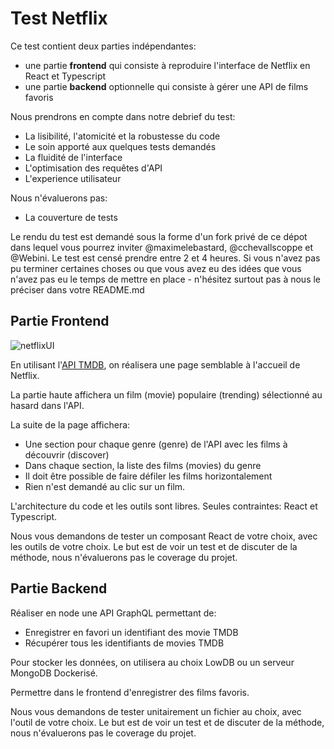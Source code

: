 # Test Netflix

Ce test contient deux parties indépendantes:
- une partie **frontend** qui consiste à reproduire l'interface de Netflix en React et Typescript
- une partie **backend** optionnelle qui consiste à gérer une API de films favoris

Nous prendrons en compte dans notre debrief du test:
- La lisibilité, l'atomicité et la robustesse du code
- Le soin apporté aux quelques tests demandés
- La fluidité de l'interface
- L'optimisation des requêtes d'API
- L'experience utilisateur

Nous n'évaluerons pas:
- La couverture de tests

Le rendu du test est demandé sous la forme d'un fork privé de ce dépot dans lequel vous pourrez inviter @maximelebastard, @cchevallscoppe et @Webini. Le test est censé prendre entre 2 et 4 heures. Si vous n'avez pas pu terminer certaines choses ou que vous avez eu des idées que vous n'avez pas eu le temps de mettre en place - n'hésitez surtout pas à nous le préciser dans votre README.md

## Partie Frontend

![netflixUI](https://cdn.dribbble.com/users/1378527/screenshots/5097823/attachments/1129879/netflix-home.jpg?compress=1&resize=800x600&vertical=top)

En utilisant l'[API TMDB](https://developers.themoviedb.org/3/getting-started/introduction), on réalisera une page semblable à l'accueil de Netflix.

La partie haute affichera un film (movie) populaire (trending) sélectionné au hasard dans l'API.

La suite de la page affichera:
- Une section pour chaque genre (genre) de l'API avec les films à découvrir (discover)
- Dans chaque section, la liste des films (movies) du genre
- Il doit être possible de faire défiler les films horizontalement
- Rien n'est demandé au clic sur un film.

L'architecture du code et les outils sont libres. Seules contraintes: React et Typescript.

Nous vous demandons de tester un composant React de votre choix, avec les outils de votre choix. Le but est de voir un test et de discuter de la méthode, nous n'évaluerons pas le coverage du projet.

## Partie Backend

Réaliser en node une API GraphQL permettant de:

- Enregistrer en favori un identifiant des movie TMDB
- Récupérer tous les identifiants de movies TMDB

Pour stocker les données, on utilisera au choix LowDB ou un serveur MongoDB Dockerisé.

Permettre dans le frontend d'enregistrer des films favoris.

Nous vous demandons de tester unitairement un fichier au choix, avec l'outil de votre choix. Le but est de voir un test et de discuter de la méthode, nous n'évaluerons pas le coverage du projet.

